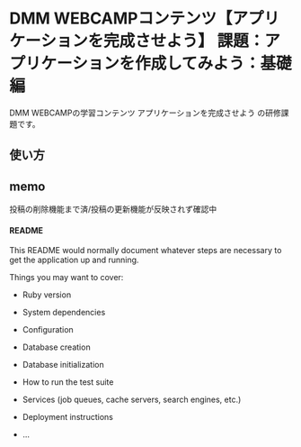 # DMM WEBCAMPコンテンツ【アプリケーションを完成させよう】 課題：アプリケーションを作成してみよう：基礎編
DMM WEBCAMPの学習コンテンツ アプリケーションを完成させよう の研修課題です。
## 使い方

## memo
投稿の削除機能まで済/投稿の更新機能が反映されず確認中


#### README

This README would normally document whatever steps are necessary to get the
application up and running.

Things you may want to cover:

* Ruby version

* System dependencies

* Configuration

* Database creation

* Database initialization

* How to run the test suite

* Services (job queues, cache servers, search engines, etc.)

* Deployment instructions

* ...
